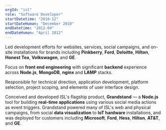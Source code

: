 ```yaml
---
orgId: "isl"
role: "Software Developer"
startDatetime: "2010-12"
startDateHuman: "December 2010"
endDatetime: "2012-04"
endDateHuman: "April 2012"
---
```


Led development efforts for websites, services, social campaigns, and on-site installations for brands including **Pinkberry**, **Ford**, **Deloitte**, **Hilton**, **Honest Tea**, **Volkswagen**, and **GE**.

Focus on **front end engineering** with significant **backend** experience across **Node.js**, **MongoDB**, **nginx** and **LAMP** stacks.

Responsible for technical direction, application development, platform selection, project scoping, and elements of user interface design.

Conceived and developed ISL's flagship product, **Grandstand** — a **Node.js** tool for building **real-time applications** using various social media actions as event triggers. Grandstand powered many of ISL's web and physical campaigns, from social **data visualization** to **IoT hardware** installations, and was deployed for customers including **Microsoft**, **Ford**, **Hess**, **Hilton**, **AT&T**, and **GE**.
